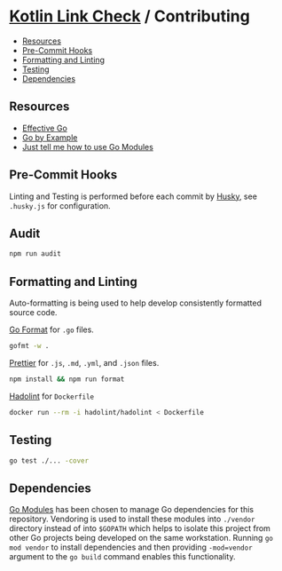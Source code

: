 # [Kotlin Link Check](./README.md) / Contributing

-   [Resources](#resources)
-   [Pre-Commit Hooks](#pre-commit-hooks)
-   [Formatting and Linting](#formatting-and-linting)
-   [Testing](#testing)
-   [Dependencies](#dependencies)

## Resources

-   [Effective Go](https://golang.org/doc/effective_go.html)
-   [Go by Example](https://gobyexample.com/)
-   [Just tell me how to use Go Modules](https://www.kablamo.com.au/blog/2018/12/10/just-tell-me-how-to-use-go-modules)

## Pre-Commit Hooks

Linting and Testing is performed before each commit by [Husky](https://github.com/typicode/husky), see `.husky.js` for configuration.

## Audit

```bash
npm run audit
```

## Formatting and Linting

Auto-formatting is being used to help develop consistently formatted source code.

[Go Format](https://golang.org/cmd/gofmt/) for `.go` files.

```bash
gofmt -w .
```

[Prettier](https://github.com/prettier/prettier) for `.js`, `.md`, `.yml`, and `.json` files.

```bash
npm install && npm run format
```

[Hadolint](https://github.com/hadolint/hadolint) for `Dockerfile`

```bash
docker run --rm -i hadolint/hadolint < Dockerfile
```

## Testing

```bash
go test ./... -cover
```

## Dependencies

[Go Modules](https://github.com/golang/go/wiki/Modules) has been chosen to manage Go dependencies for this repository. Vendoring is used to install these modules into `./vendor` directory instead of into `$GOPATH` which helps to isolate this project from other Go projects being developed on the same workstation. Running `go mod vendor` to install dependencies and then providing `-mod=vendor` argument to the `go build` command enables this functionality.
